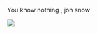 You know nothing , jon snow

[![](https://visitcount.itsvg.in/api?id=EnjoyUrLife&label=Profile%20Views&color=12&icon=0&pretty=true)](https://visitcount.itsvg.in)
